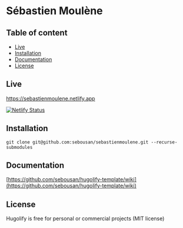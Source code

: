 # Sébastien Moulène

## Table of content
- [Live](#live)
- [Installation](#installation)
- [Documentation](#documentation)
- [License](#license)

## Live
https://sebastienmoulene.netlify.app

[![Netlify Status](https://api.netlify.com/api/v1/badges/e9ec9e14-55a3-4321-ad67-d1ca78702fa9/deploy-status)](https://app.netlify.com/sites/sebastienmoulene/deploys)

## Installation 
`git clone git@github.com:sebousan/sebastienmoulene.git --recurse-submodules`

## Documentation
[https://github.com/sebousan/hugolify-template/wiki](https://github.com/sebousan/hugolify-template/wiki)

## License
Hugolify is free for personal or commercial projects (MIT license)

